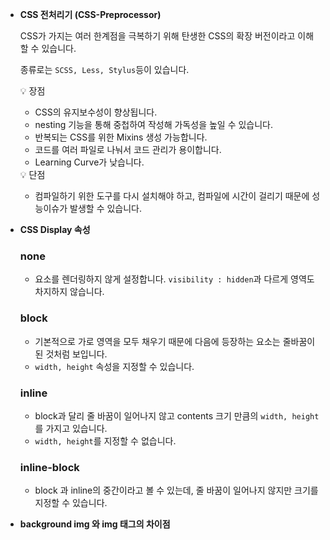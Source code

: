 - **CSS 전처리기 (CSS-Preprocessor)**

  CSS가 가지는 여러 한계점을 극복하기 위해 탄생한 CSS의 확장 버전이라고 이해할 수 있습니다.

  종류로는 `SCSS, Less, Stylus`등이 있습니다.

    <aside>
    💡 장점

  - CSS의 유지보수성이 향상됩니다.
  - nesting 기능을 통해 중첩하여 작성해 가독성을 높일 수 있습니다.
  - 반복되는 CSS를 위한 Mixins 생성 가능합니다.
  - 코드를 여러 파일로 나눠서 코드 관리가 용이합니다.
  - Learning Curve가 낮습니다.
  </aside>

    <aside>
    💡 단점

  - 컴파일하기 위한 도구를 다시 설치해야 하고, 컴파일에 시간이 걸리기 때문에 성능이슈가 발생할 수 있습니다.
  </aside>

- **CSS Display 속성**

  ### none

  - 요소를 렌더링하지 않게 설정합니다. `visibility : hidden`과 다르게 영역도 차지하지 않습니다.

  ### block

  - 기본적으로 가로 영역을 모두 채우기 때문에 다음에 등장하는 요소는 줄바꿈이 된 것처럼 보입니다.
  - `width, height` 속성을 지정할 수 있습니다.

  ### inline

  - block과 달리 줄 바꿈이 일어나지 않고 contents 크기 만큼의 `width, height`를 가지고 있습니다.
  - `width, height`를 지정할 수 없습니다.

  ### inline-block

  - block 과 inline의 중간이라고 볼 수 있는데, 줄 바꿈이 일어나지 않지만 크기를 지정할 수 있습니다.

- **background img 와 img 태그의 차이점**
